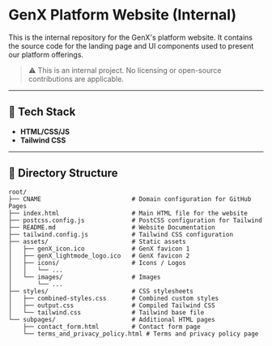 # GenX Platform Website (Internal)

This is the internal repository for the GenX's platform website. It contains the source code for the landing page and UI components used to present our platform offerings.

> ⚠️ This is an internal project. No licensing or open-source contributions are applicable.

---

## 🧰 Tech Stack

- **HTML/CSS/JS**
- **Tailwind CSS**

---

## 📁 Directory Structure

```
root/
├── CNAME                         # Domain configuration for GitHub Pages
├── index.html                    # Main HTML file for the website
├── postcss.config.js             # PostCSS configuration for Tailwind
├── README.md                     # Website Documentation
├── tailwind.config.js            # Tailwind CSS configuration
├── assets/                       # Static assets
│   ├── genX_icon.ico             # GenX favicon 1
│   ├── genX_lightmode_logo.ico   # GenX favicon 2
│   ├── icons/                    # Icons / Logos
│   │   └── ...                   
│   └── images/                   # Images
│       └── ...                  
├── styles/                       # CSS stylesheets
│   ├── combined-styles.css       # Combined custom styles
│   ├── output.css                # Compiled Tailwind CSS
│   └── tailwind.css              # Tailwind base file
└── subpages/                     # Additional HTML pages
    ├── contact_form.html         # Contact form page
    └── terms_and_privacy_policy.html # Terms and privacy policy page
```
